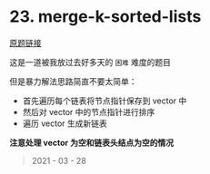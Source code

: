 # 23. merge-k-sorted-lists

[原题链接](https://leetcode-cn.com/problems/merge-k-sorted-lists/)

这是一道被我放过去好多天的 `困难` 难度的题目  

但是暴力解法思路简直不要太简单：

+ 首先遍历每个链表将节点指针保存到 vector 中
+ 然后对 vector 中的节点指针进行排序
+ 遍历 vector 生成新链表

**注意处理 vector 为空和链表头结点为空的情况**

> 2021 - 03 - 28
